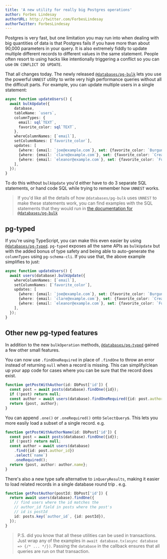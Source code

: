 ```yaml
---
title: 'A new utility for really big Postgres operations'
author: Forbes Lindesay
authorURL: http://twitter.com/ForbesLindesay
authorTwitter: ForbesLindesay
---
```


Postgres is very fast, but one limitation you may run into when dealing with big quantities of data is that Postgres fails if you have more than about 90,000 parameters in your query. It is also extremely fiddly to update multiple different records to different values in the same statement. People often resort to using hacks like intentionally triggering a conflict so you can use `ON CONFLICT DO UPDATE`.

<!--truncate-->

That all changes today. The newly released [`@databases/pg-bulk`](/docs/pg-bulk) lets you use the powerful `UNNEST` utility to write very high performance queries without all the difficult parts. For example, you can update multiple users in a single statement:

```typescript
async function updateUsers() {
  await bulkUpdate({
    database,
    tableName: `users`,
    columnTypes: {
      email: sql`TEXT`,
      favorite_color: sql`TEXT`,
    },
    whereColumnNames: [`email`],
    setColumnNames: [`favorite_color`],
    updates: [
      {where: {email: `joe@example.com`}, set: {favorite_color: `Burgundy`}},
      {where: {email: `clare@example.com`}, set: {favorite_color: `Cream`}},
      {where: {email: `eleanor@example.com`}, set: {favorite_color: `Fuchsia`}},
    ],
  });
}
```

To do this without `bulkUpdate` you'd either have to do 3 separate SQL statements, or hand code SQL while trying to remember how `UNNEST` works.

> If you'd like all the details of how `@databases/pg-bulk` uses `UNNEST` to make these statements work, you can find examples with the SQL statements that they would run in [the documentation for `@databases/pg-bulk`](/docs/pg-bulk)

## pg-typed

If you're using TypeScript, you can make this even easier by using [`@databases/pg-typed`](/docs/pg-typed). `pg-typed` exposes all the same APIs as `bulkUpdate` but with the added bonus of type safety and being able to auto-generate the `columnTypes` using `pg-schema-cli`. If you use that, the above example simplifies to just:

```typescript
async function updateUsers() {
  await users(database).bulkUpdate({
    whereColumnNames: [`email`],
    setColumnNames: [`favorite_color`],
    updates: [
      {where: {email: `joe@example.com`}, set: {favorite_color: `Burgundy`}},
      {where: {email: `clare@example.com`}, set: {favorite_color: `Cream`}},
      {where: {email: `eleanor@example.com`}, set: {favorite_color: `Fuchsia`}},
    ],
  });
}
```

## Other new pg-typed features

In addition to the new `bulkOperation` methods, [`@databases/pg-typed`](/docs/pg-typed) gained a few other small features.

You can now use `.findOneRequired` in place of `.findOne` to throw an error instead of returning `null` when a record is missing. This can simplify/clean up your app code for cases where you can be sure that the record does exist.

```typescript
function getPostWithAuthor(id: DbPost['id']) {
  const post = await posts(database).findOne({id});
  if (!post) return null;
  const author = await users(database).findOneRequired({id: post.author_id});
  return {post, author};
}
```

You can append `.one()` or `.oneRequired()` onto `SelectQuery`s. This lets you more easily load a subset of a single record. e.g.

```typescript
function getPostWithAuthorName(id: DbPost['id']) {
  const post = await posts(database).findOne({id});
  if (!post) return null;
  const author = await users(database)
    .find({id: post.author_id})
    .select(`name`)
    .oneRequired();
  return {post, author: author.name};
}
```

There's also a new type safe alternative to `inQueryResults`, making it easier to load related records in a single database round trip . e.g.

```typescript
function getPostAuthor(postId: DbPost['id']) {
  return await users(database).findOne({
    // find users where the id matches the
    // author_id field in posts where the post's
    // id is postId
    id: posts.key(`author_id`, {id: postId}),
  });
}
```

> P.S. did you know that all these utilities can be used in transactions. Just wrap any of the examples in `await database.tx(async database => {/* ... */})`. Passing the `database` in the callback ensures that all queries are run on that transaction.
